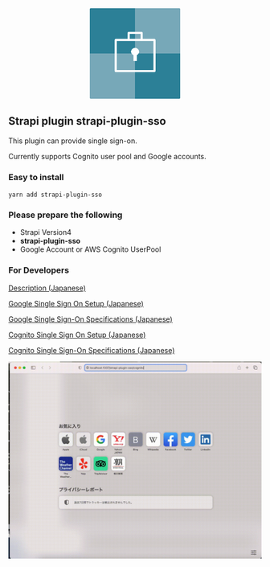 <div align="center">
 <img src="https://github.com/yasudacloud/strapi-plugin-sso/blob/main/docs/strapi-plugin-sso.png?raw=true" width="180"/>
</div>

## Strapi plugin strapi-plugin-sso

This plugin can provide single sign-on.

Currently supports Cognito user pool and Google accounts.


### Easy to install
```shell
yarn add strapi-plugin-sso
```

### Please prepare the following
- Strapi Version4
- **strapi-plugin-sso**
- Google Account or AWS Cognito UserPool


### For Developers
[Description (Japanese)](https://github.com/yasudacloud/strapi-plugin-sso/blob/main/docs/README.md)

[Google Single Sign On Setup (Japanese)](https://github.com/yasudacloud/strapi-plugin-sso/blob/main/docs/ja/google/setup.md)

[Google Single Sign-On Specifications (Japanese)](https://github.com/yasudacloud/strapi-plugin-sso/blob/main/docs/ja/google/admin.md)

[Cognito Single Sign On Setup (Japanese)](https://github.com/yasudacloud/strapi-plugin-sso/blob/main/docs/ja/cognito/setup.md)

[Cognito Single Sign-On Specifications (Japanese)](https://github.com/yasudacloud/strapi-plugin-sso/blob/main/docs/ja/cognito/admin.md)

![Cognitoログインデモ](https://github.com/yasudacloud/strapi-plugin-sso/blob/main/docs/demo.gif?raw=true "デモ動画")
